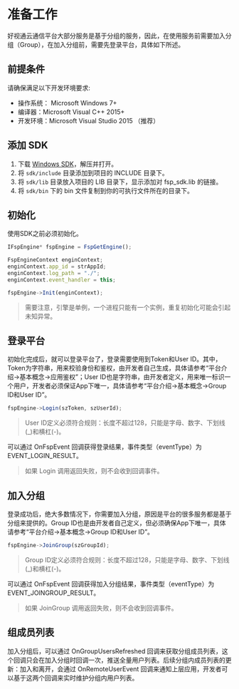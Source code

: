 # 准备工作

好视通云通信平台大部分服务是基于分组的服务，因此，在使用服务前需要加入分组（Group），在加入分组前，需要先登录平台，具体如下所述。

## 前提条件

请确保满足以下开发环境要求:

-   操作系统： Microsoft Windows 7+
-   编译器：Microsoft Visual C++ 2015+
-   开发环境：Microsoft Visual Studio 2015 （推荐）

## 添加 SDK

1.  下载 [Windows SDK](http://paas.hst.com/developer/downloadSDK)，解压并打开。
2.  将 `sdk/include` 目录添加到项目的 INCLUDE 目录下。
3.  将 `sdk/lib` 目录放入项目的 LIB 目录下，显示添加对 fsp_sdk.lib 的链接。 
4.  将 `sdk/bin` 下的 bin 文件复制到你的可执行文件所在的目录下。


## 初始化

使用SDK之前必须初始化。

```js
IFspEngine* fspEngine = FspGetEngine();

FspEngineContext enginContext; 
enginContext.app_id = strAppId;
enginContext.log_path = "./";
enginContext.event_handler = this;

fspEngine->Init(enginContext);
```

> 需要注意，引擎是单例，一个进程只能有一个实例，重复初始化可能会引起未知异常。
 

## 登录平台

初始化完成后，就可以登录平台了，登录需要使用到Token和User ID。其中，Token为字符串，用来校验身份和鉴权，由开发者自己生成，具体请参考“平台介绍->基本概念->应用鉴权”；User ID也是字符串，由开发者定义，用来唯一标识一个用户，开发者必须保证App下唯一，具体请参考“平台介绍->基本概念->Group ID和User ID”。

```js
fspEngine->Login(szToken, szUserId);
```

> User ID定义必须符合规则：长度不超过128，只能是字母、数字、下划线(_)和横杠(-)。

可以通过 OnFspEvent 回调获得登录结果，事件类型（eventType）为 EVENT_LOGIN_RESULT。

> 如果 Login 调用返回失败，则不会收到回调事件。

## 加入分组

登录成功后，绝大多数情况下，你需要加入分组，原因是平台的很多服务都是基于分组来提供的。Group ID也是由开发者自己定义，但必须确保App下唯一，具体请参考“平台介绍->基本概念->Group ID和User ID”。

```js
fspEngine->JoinGroup(szGroupId);
```

> Group ID定义必须符合规则：长度不超过128，只能是字母、数字、下划线(_)和横杠(-)。

可以通过 OnFspEvent 回调获得加入分组结果，事件类型（eventType）为 EVENT_JOINGROUP_RESULT。

> 如果 JoinGroup 调用返回失败，则不会收到回调事件。

## 组成员列表

加入分组后，可以通过 OnGroupUsersRefreshed 回调来获取分组成员列表，这个回调只会在加入分组时回调一次，推送全量用户列表。后续分组内成员列表的更新：加入和离开，会通过 OnRemoteUserEvent 回调来通知上层应用，开发者可以基于这两个回调来实时维护分组内用户列表。

